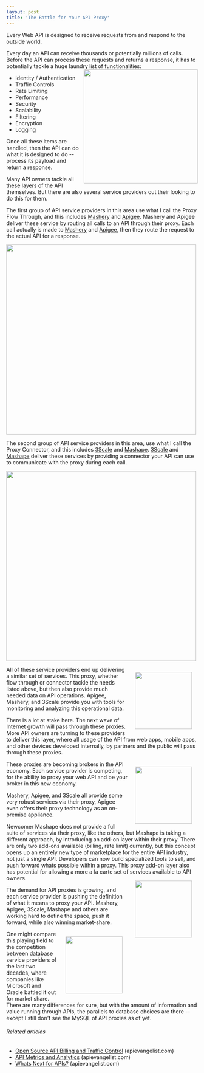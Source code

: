 ```yaml
---
layout: post
title: 'The Battle for Your API Proxy'
---
```

Every Web API is designed to receive requests from and respond to the outside world.<p></p>
Every day an API can receive thousands or potentially millions of calls. Before the API can process these requests and returns a response, it has to potentially tackle a huge laundry list of functionalities:
<img src="http://kinlane-productions.s3.amazonaws.com/api-evangelist/traffic-lights.jpg" alt="" width="300" align="right" />
<ul class="mainlist">
	<li>Identity / Authentication</li>
	<li>Traffic Controls</li>
	<li>Rate Limiting</li>
	<li>Performance</li>
	<li>Security</li>
	<li>Scalability</li>
	<li>Filtering</li>
	<li>Encryption</li>
	<li>Logging</li>
</ul>
Once all these items are handled, then the API can do what it is designed to do -- process its payload and return a response.<p></p>
Many API owners tackle all these layers of the API themselves. But there are also several service providers out their looking to do this for them.<p></p>
The first group of API service providers in this area use what I call the Proxy Flow Through, and this includes <a href="http://www.mashery.com/">Mashery</a> and <a href="http://www.apigee.com/">Apigee</a>.  Mashery and Apigee deliver these service by routing all calls to an API through their proxy.   Each call actually is made to <a title="Mashery" href="http://blog.apievangelist.com/2010/10/10/mashery-api-services/">Mashery</a> and <a title="Apigee" href="http://blog.apievangelist.com/2010/10/10/apigee-api-services/">Apigee</a>, then they route the request to the actual API for a response.<p></p>
<img class="aligncenter" src="http://kinlane-productions.s3.amazonaws.com/api-evangelist/ProxyFlowThrough.png" alt="" width="500" align="center " /><p></p>
The second group of API service providers in this area, use what I call the Proxy Connector, and this includes <a title="3Scale" href="http://blog.apievangelist.com/2010/10/10/3scale-api-services/">3Scale</a> and <a title="Mashape" href="http://blog.apievangelist.com/2011/03/04/mashape-api-service-provider/">Mashape</a>.  <a href="http://www.3scale.net/">3Scale</a> and <a href="http://www.mashape.com/">Mashape</a> deliver these services by providing a connector your API can use to communicate with the proxy during each call.<p></p>
<img class="aligncenter" src="http://kinlane-productions.s3.amazonaws.com/api-evangelist/ProxyConnector.png" alt="" width="500" align="center " /><p></p>
<a href="http://www.apigee.com/"><img style="padding: 15px;" src="http://kinlane-productions.s3.amazonaws.com/api-evangelist/apigee-logo.jpg" alt="" width="150" align="right" /></a>All of these service providers end up delivering a similar set of services.  This proxy, whether flow through or connector tackle the needs listed above, but then also provide much needed data on API operations.  Apigee, Mashery, and 3Scale provide you with tools for monitoring and analyzing this operational data.<p></p>
There is a lot at stake here.  The next wave of Internet growth will pass through these proxies. More API owners are turning to these providers to deliver this layer, where all usage of the API from web apps, mobile apps, and other devices developed internally, by partners and the public will pass through these proxies.<p></p>
<a href="http://www.mashery.com/"><img style="padding: 15px;" src="http://kinlane-productions.s3.amazonaws.com/api-evangelist/Mashery-Logo.gif" alt="" width="150" align="right" /></a>These proxies are becoming brokers in the API economy.   Each service provider is competing, for the ability to proxy your web API and be your broker in this new economy.<p></p>
Mashery, Apigee, and 3Scale all provide some very robust services via their proxy, Apigee even offers their proxy technology as an on-premise appliance.<p></p>
Newcomer Mashape does not provide a full suite of services via their proxy, like the others, but Mashape is taking a different approach, by introducing an add-on layer within their proxy.   There are only two add-ons available (billing, rate limit) currently, but this concept opens up an entirely new type of marketplace for the entire API industry, not just a single API.  Developers can now build specialized tools to sell, and push forward whats possible within a proxy.  This proxy add-on layer also has potential for allowing a more a la carte set of services available to API owners.<a href="http://www.3scale.net/"><img style="padding: 15px;" src="http://kinlane-productions.s3.amazonaws.com/api-evangelist/3Scale-Logo.jpg" alt="" width="150" align="right" /></a><p></p>
The demand for API proxies is growing, and each service provider is pushing the definition of what it means to proxy your API. Mashery, Apigee, 3Scale, Mashape and others are working hard to define the space, push it forward, while also winning market-share.<p></p>
<a href="http://www.mashape.com/"><img style="padding: 15px;" src="http://kinlane-productions.s3.amazonaws.com/mashape-logo.png" alt="" width="150" align="right" /></a>One might compare this playing field to the competition between database service providers of the last two decades, where companies like Microsoft and Oracle battled it out for market share. There are many differences for sure, but with the amount of information and value running through APIs, the parallels to database choices are there -- except I still don't see the MySQL of API proxies as of yet.
<h6 class="zemanta-related-title" style="font-size: 1em;">Related articles</h6>
<ul class="zemanta-article-ul">
	<li class="zemanta-article-ul-li"><a href="http://blog.apievangelist.com/2011/05/21/open-source-api-billing-and-traffic-control/">Open Source API Billing and Traffic Control</a> (apievangelist.com)</li>
	<li class="zemanta-article-ul-li"><a href="http://blog.apievangelist.com/2011/03/31/api-metrics-and-analytics/">API Metrics and Analytics</a> (apievangelist.com)</li>
	<li class="zemanta-article-ul-li"><a href="http://blog.apievangelist.com/2011/05/24/whats-next-for-apis/">Whats Next for APIs?</a> (apievangelist.com)</li>
</ul>

